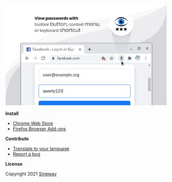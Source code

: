 ![PassEye](screenshot.png)

**Install**

- [Chrome Web Store](https://chrome.google.com/webstore/detail/passeye/deolfklgmcjbmbdhhhlmkbcnjmliloea/)
- [Firefox Browser Add-ons](https://addons.mozilla.org/en-US/firefox/addon/pass-eye/)

**Contribute**

- [Translate to your language](https://github.com/sineway/pass-eye/issues/2)
- [Report a bug](https://github.com/sineway/pass-eye/issues/new?labels=bug)

**License**

Copyright 2021 [Sineway](https://github.com/sineway)
